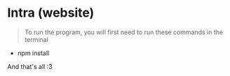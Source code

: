 # Intra (website) 

> To run the program, you will first need to run these commands in the terminal

* npm install

And that's all :3 
